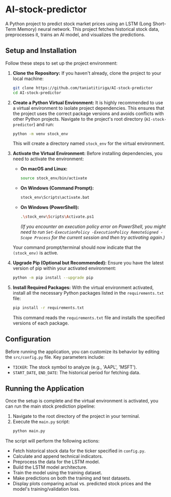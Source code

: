 # AI-stock-predictor

A Python project to predict stock market prices using an LSTM (Long Short-Term Memory) neural network. This project fetches historical stock data, preprocesses it, trains an AI model, and visualizes the predictions.

## Setup and Installation

Follow these steps to set up the project environment:

1.  **Clone the Repository:**
    If you haven't already, clone the project to your local machine:
    ```bash
    git clone https://github.com/taniatitiriga/AI-stock-predictor
    cd AI-stock-predictor
    ```

2.  **Create a Python Virtual Environment:**
    It is highly recommended to use a virtual environment to isolate project dependencies. This ensures that the project uses the correct package versions and avoids conflicts with other Python projects.
    Navigate to the project's root directory (`AI-stock-predictor`) and run:
    ```bash
    python -m venv stock_env
    ```
    This will create a directory named `stock_env` for the virtual environment.

3.  **Activate the Virtual Environment:**
    Before installing dependencies, you need to activate the environment:
    *   **On macOS and Linux:**
        ```bash
        source stock_env/bin/activate
        ```
    *   **On Windows (Command Prompt):**
        ```bash
        stock_env\Scripts\activate.bat
        ```
    *   **On Windows (PowerShell):**
        ```bash
        .\stock_env\Scripts\Activate.ps1
        ```
        *(If you encounter an execution policy error on PowerShell, you might need to run `Set-ExecutionPolicy -ExecutionPolicy RemoteSigned -Scope Process` for the current session and then try activating again.)*

    Your command prompt/terminal should now indicate that the `(stock_env)` is active.

4.  **Upgrade Pip (Optional but Recommended):**
    Ensure you have the latest version of pip within your activated environment:
    ```bash
    python -m pip install --upgrade pip
    ```

5.  **Install Required Packages:**
    With the virtual environment activated, install all the necessary Python packages listed in the `requirements.txt` file:
    ```bash
    pip install -r requirements.txt
    ```
    This command reads the `requirements.txt` file and installs the specified versions of each package.

## Configuration

Before running the application, you can customize its behavior by editing the `src/config.py` file. Key parameters include:

*   `TICKER`: The stock symbol to analyze (e.g., 'AAPL', 'MSFT').
*   `START_DATE`, `END_DATE`: The historical period for fetching data.

## Running the Application

Once the setup is complete and the virtual environment is activated, you can run the main stock prediction pipeline:

1.  Navigate to the root directory of the project in your terminal.
2.  Execute the `main.py` script:
    ```bash
    python main.py
    ```

The script will perform the following actions:
*   Fetch historical stock data for the ticker specified in `config.py`.
*   Calculate and append technical indicators.
*   Preprocess the data for the LSTM model.
*   Build the LSTM model architecture.
*   Train the model using the training dataset.
*   Make predictions on both the training and test datasets.
*   Display plots comparing actual vs. predicted stock prices and the model's training/validation loss.
